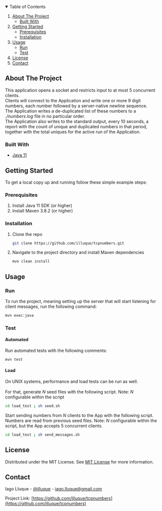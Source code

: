<!-- TABLE OF CONTENTS -->
<details open="open">
  <summary>Table of Contents</summary>
  <ol>
    <li>
      <a href="#about-the-project">About The Project</a>
      <ul>
        <li><a href="#built-with">Built With</a></li>
      </ul>
    </li>
    <li>
      <a href="#getting-started">Getting Started</a>
      <ul>
        <li><a href="#prerequisites">Prerequisites</a></li>
        <li><a href="#installation">Installation</a></li>
      </ul>
    </li>
    <li>
      <a href="#usage">Usage</a>
      <ul>
        <li><a href="#run">Run</a></li>
        <li><a href="#test">Test</a></li>
      </ul>
    </li>
    <li><a href="#license">License</a></li>
    <li><a href="#contact">Contact</a></li>
  </ol>
</details>



<!-- ABOUT THE PROJECT -->

## About The Project

This application opens a socket and restricts input to at most 5 concurrent clients.<br/>
Clients will connect to the Application and write one or more 9 digit numbers, each number
followed by a server-native newline sequence.<br/>
The Application writes a de-duplicated list of these numbers to a _./numbers.log_ file in no particular order.<br/>
The Application also writes to the standard output, every 10 seconds, a report with the count of unique and duplicated numbers in that period, together with the total uniques for the active run of the Application.

### Built With

* [Java 11](https://getbootstrap.com)

<!-- GETTING STARTED -->

## Getting Started

To get a local copy up and running follow these simple example steps:

### Prerequisites

1. Install Java 11 SDK (or higher)
2. Install Maven 3.8.2 (or higher)

### Installation

1. Clone the repo
   ```sh
   git clone https://github.com/illuque/tcpnumbers.git
   ```
2. Navigate to the project directory and install Maven dependencies
   ```sh
   mvn clean install
   ```

<!-- USAGE EXAMPLES -->

## Usage

### Run

To run the project, meaning setting up the server that will start listening for client messages, run the following command:

   ```sh
   mvn exec:java
   ```

### Test

#### Automated

Run automated tests with the following comments:

   ```sh
   mvn test
   ```

#### Load

On UNIX systems, performance and load tests can be run as well.<br/><br/>
For that, generate _N_ seed files with the following script. Note: _N_ configurable within the script
   ```sh
   cd load_test ; sh seed.sh
   ```

Start sending numbers from _N_ clients to the App with the following script. Numbers are read from previous seed files. Note: _N_ configurable within the script, but the App accepts 5 concurrent clients.<br/>
   ```sh
   cd load_test ; sh send_messages.sh
   ```

## License

Distributed under the MIT License. See [MIT License](https://opensource.org/licenses/MIT) for more information.

<!-- CONTACT -->

## Contact

Iago Lluque - [@illuque](https://twitter.com/illuque) - iago.lluque@gmail.com

Project Link: [https://github.com/illuque/tcpnumbers](https://github.com/illuque/tcpnumbers)